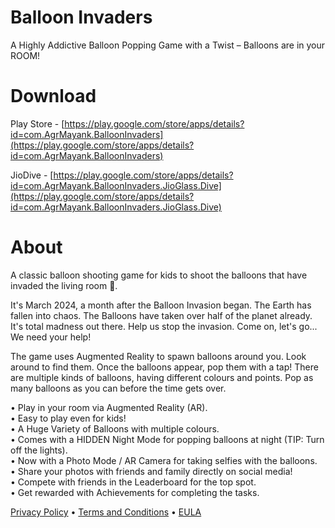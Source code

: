 # Balloon Invaders
A Highly Addictive Balloon Popping Game with a Twist – Balloons are in your ROOM!

# Download
Play Store - [https://play.google.com/store/apps/details?id=com.AgrMayank.BalloonInvaders](https://play.google.com/store/apps/details?id=com.AgrMayank.BalloonInvaders)

JioDive - [https://play.google.com/store/apps/details?id=com.AgrMayank.BalloonInvaders.JioGlass.Dive](https://play.google.com/store/apps/details?id=com.AgrMayank.BalloonInvaders.JioGlass.Dive)

# About
A classic balloon shooting game for kids to shoot the balloons that have invaded the living room 🎈.

It's March 2024, a month after the Balloon Invasion began. The Earth has fallen into chaos. The Balloons have taken over half of the planet already. It's total madness out there. Help us stop the invasion. Come on, let's go... We need your help!

The game uses Augmented Reality to spawn balloons around you. Look around to find them. Once the balloons appear, pop them with a tap!
There are multiple kinds of balloons, having different colours and points. Pop as many balloons as you can before the time gets over.

• Play in your room via Augmented Reality (AR). <br>
• Easy to play even for kids!<br>
• A Huge Variety of Balloons with multiple colours.<br>
• Comes with a HIDDEN Night Mode for popping balloons at night (TIP: Turn off the lights).<br>
• Now with a Photo Mode / AR Camera for taking selfies with the balloons.<br>
• Share your photos with friends and family directly on social media!<br>
• Compete with friends in the Leaderboard for the top spot.<br>
• Get rewarded with Achievements for completing the tasks.<br>

[Privacy Policy](https://ballooninvaders.agrmayank.com/privacypolicy.html) • [Terms and Conditions](https://ballooninvaders.agrmayank.com/termsandconditions.html) • [EULA](https://ballooninvaders.agrmayank.com/eula.html)
